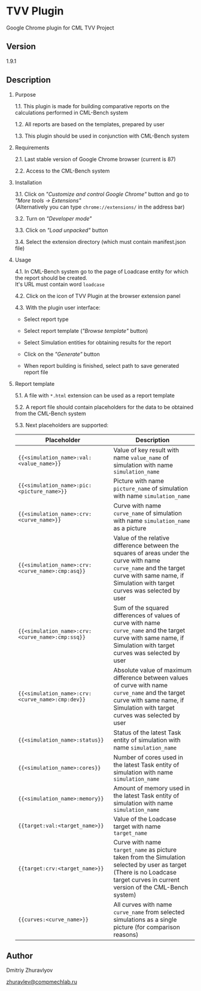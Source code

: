 # TVV Plugin

Google Chrome plugin for CML TVV Project

## Version

1.9.1

## Description

1. Purpose

    1.1. This plugin is made for building comparative reports on the calculations performed in CML-Bench system

    1.2. All reports are based on the templates, prepared by user

    1.3. This plugin should be used in conjunction with CML-Bench system

2. Requirements

    2.1. Last stable version of Google Chrome browser (current is 87)

    2.2. Access to the CML-Bench system

3. Installation

    3.1. Click on *"Customize and control Google Chrome"* button and go to *"More tools &#8594; Extensions"*\
         (Alternatively you can type `chrome://extensions/` in the address bar)

    3.2. Turn on *"Developer mode"*

    3.3. Click on *"Load unpacked"* button

    3.4. Select the extension directory (which must contain manifest.json file)

4. Usage

    4.1. In CML-Bench system go to the page of Loadcase entity for which the report should be created.\
         It's URL must contain word `loadcase`

    4.2. Click on the icon of TVV Plugin at the browser extension panel

    4.3. With the plugin user interface:

    * Select report type

    * Select report template (*"Browse template"* button)

    * Select Simulation entities for obtaining results for the report

    * Click on the *"Generate"* button

    * When report building is finished, select path to save generated report file

5. Report template

    5.1. A file with `*.html` extension can be used as a report template

    5.2. A report file should contain placeholders for the data to be obtained from the CML-Bench system

    5.3. Next placeholders are supported:

    |Placeholder|Description|
    |---|---|
    |`{{<simulation_name>:val:<value_name>}}`|Value of key result with name `value_name` of simulation with name `simulation_name`|
    |`{{<simulation_name>:pic:<picture_name>}}`|Picture with name `picture_name` of simulation with name `simulation_name`|
    |`{{<simulation_name>:crv:<curve_name>}}`|Curve with name `curve_name` of simulation with name `simulation_name` as a picture|
    |`{{<simulation_name>:crv:<curve_name>:cmp:asq}}`|Value of the relative difference between the squares of areas under the curve with name `curve_name` and the target curve with same name, if Simulation with target curves was selected by user|
    |`{{<simulation_name>:crv:<curve_name>:cmp:ssq}}`|Sum of the squared differences of values of curve with name `curve_name` and the target curve with same name, if Simulation with target curves was selected by user|
    |`{{<simulation_name>:crv:<curve_name>:cmp:dev}}`|Absolute value of maximum difference between values of curve with name `curve_name` and the target curve with same name, if Simulation with target curves was selected by user|
    |`{{<simulation_name>:status}}`|Status of the latest Task entity of simulation with name `simulation_name`|
    |`{{<simulation_name>:cores}}`|Number of cores used in the latest Task entity of simulation with name `simulation_name`|
    |`{{<simulation_name>:memory}}`|Amount of memory used in the latest Task entity of simulation with name `simulation_name`|
    |`{{target:val:<target_name>}}`|Value of the Loadcase target with name `target_name`|
    |`{{target:crv:<target_name>}}`|Curve with name `target_name` as picture taken from the Simulation selected by user as target (There is no Loadcase target curves in current version of the CML-Bench system)|
    |`{{curves:<curve_name>}}`|All curves with name `curve_name` from selected simulations as a single picture (for comparison reasons)|

## Author

Dmitriy Zhuravlyov

zhuravlev@compmechlab.ru
